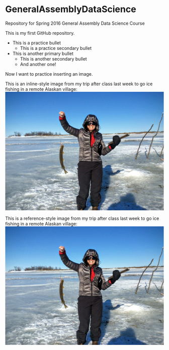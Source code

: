 # GeneralAssemblyDataScience
Repository for Spring 2016 General Assembly Data Science Course

This is my first GitHub repository.

* This is a practice bullet
  * This is a practice secondary bullet
* This is another primary bullet
  * This is another secondary bullet
  * And another one!

Now I want to practice inserting an image.

This is an inline-style image from my trip after class last week to go ice fishing in a remote Alaskan village: 
![alt text](https://github.com/heamaha/GeneralAssemblyDataScience/blob/master/IMG_5171.jpg "Ice fishing for pike in Napakiak")

This is a reference-style image from my trip after class last week to go ice fishing in a remote Alaskan village: 
![alt text][logo]

[logo]: https://github.com/heamaha/GeneralAssemblyDataScience/blob/master/IMG_5171.jpg "I caught a big one!"
